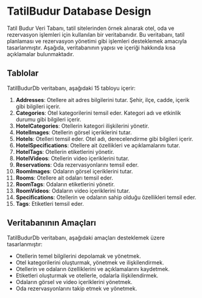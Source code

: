 # TatilBudur Database Design

Tatil Budur Veri Tabanı, tatil sitelerinden örnek alınarak otel, oda ve rezervasyon işlemleri için kullanılan bir veritabanıdır. Bu veritabanı, tatil planlaması ve rezervasyon yönetimi gibi işlemleri desteklemek amacıyla tasarlanmıştır. Aşağıda, veritabanının yapısı ve içeriği hakkında kısa açıklamalar bulunmaktadır.

## Tablolar

TatilBudurDb veritabanı, aşağıdaki 15 tabloyu içerir:

1. **Addresses**: Otellere ait adres bilgilerini tutar. Şehir, ilçe, cadde, içerik gibi bilgileri içerir.
2. **Categories**: Otel kategorilerini temsil eder. Kategori adı ve etkinlik durumu gibi bilgileri içerir.
3. **HotelCategories**: Otellerin kategori ilişkilerini yönetir.
4. **HotelImages**: Otellerin görsel içeriklerini tutar.
5. **Hotels**: Otelleri temsil eder. Otel adı, derecelendirme gibi bilgileri içerir.
6. **HotelSpecifications**: Otellere ait özellikleri ve açıklamalarını tutar.
7. **HotelTags**: Otellerin etiketlerini yönetir.
8. **HotelVideos**: Otellerin video içeriklerini tutar.
9. **Reservations**: Oda rezervasyonlarını temsil eder.
10. **RoomImages**: Odaların görsel içeriklerini tutar.
11. **Rooms**: Otellere ait odaları temsil eder.
12. **RoomTags**: Odaların etiketlerini yönetir.
13. **RoomVideos**: Odaların video içeriklerini tutar.
14. **Specifications**: Otellerin ve odaların sahip olduğu özellikleri temsil eder.
15. **Tags**: Etiketleri temsil eder.

## Veritabanının Amaçları

TatilBudurDb veritabanı, aşağıdaki amaçları desteklemek üzere tasarlanmıştır:

- Otellerin temel bilgilerini depolamak ve yönetmek.
- Otel kategorilerini oluşturmak, yönetmek ve ilişkilendirmek.
- Otellerin ve odaların özelliklerini ve açıklamalarını kaydetmek.
- Etiketleri oluşturmak ve otellerle, odalarla ilişkilendirmek.
- Odaların görsel ve video içeriklerini yönetmek.
- Oda rezervasyonlarını takip etmek ve yönetmek.
